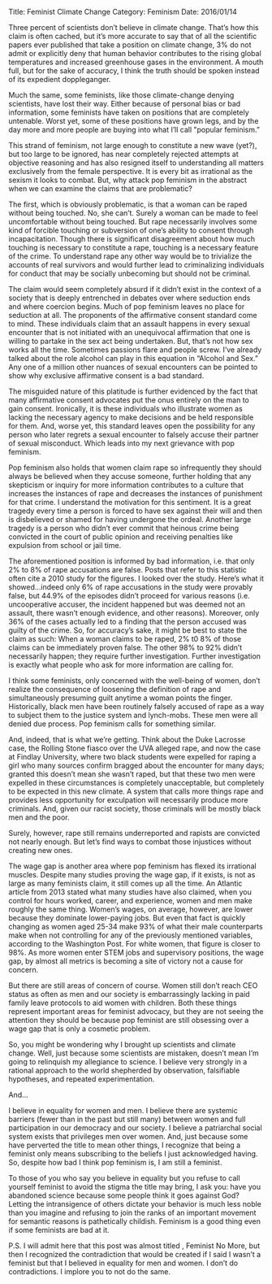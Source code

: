 Title: Feminist Climate Change
Category: Feminism
Date: 2016/01/14

Three percent of scientists don’t believe in climate change. That’s how this claim is often cached, but it’s more accurate to say that of all the scientific papers ever published that take a position on climate change, 3% do not admit or explicitly deny that human behavior contributes to the rising global temperatures and increased greenhouse gases in the environment. A mouth full, but for the sake of accuracy, I think the truth should be spoken instead of its expedient doppleganger.

Much the same, some feminists, like those climate-change denying scientists, have lost their way. Either because of personal bias or bad information, some feminists have taken on positions that are completely untenable. Worst yet, some of these positions have grown legs, and by the day more and more people are buying into what I’ll call "popular feminism.”

This strand of feminism, not large enough to constitute a new wave (yet?), but too large to be ignored, has near completely rejected attempts at objective reasoning and has also resigned itself to understanding all matters exclusively from the female perspective. It is every bit as irrational as the sexism it looks to combat. But, why attack pop feminism in the abstract when we can examine the claims that are problematic?

The first, which is obviously problematic, is that a woman can be raped without being touched. No, she can’t. Surely a woman can be made to feel uncomfortable without being touched. But rape necessarily involves some kind of forcible touching or subversion of one’s ability to consent through incapacitation. Though there is significant disagreement about how much touching is necessary to constitute a rape, touching is a necessary feature of the crime. To understand rape any other way would be to trivialize the accounts of real survivors and would further lead to criminalizing individuals for conduct that may be socially unbecoming but should not be criminal.

The claim would seem completely absurd if it didn’t exist in the context of a society that is deeply entrenched in debates over where seduction ends and where coercion begins. Much of pop feminism leaves no place for seduction at all. The proponents of the affirmative consent standard come to mind. These individuals claim that an assault happens in every sexual encounter that is not initiated with an unequivocal affirmation that one is willing to partake in the sex act being undertaken. But, that’s not how sex works all the time. Sometimes passions flare and people screw. I’ve already talked about the role alcohol can play in this equation in “Alcohol and Sex.” Any one of a million other nuances of sexual encounters can be pointed to show why exclusive affirmative consent is a bad standard.

The misguided nature of this platitude is further evidenced by the fact that many affirmative consent advocates put the onus entirely on the man to gain consent. Ironically, it is these individuals who illustrate women as lacking the necessary agency to make decisions and be held responsible for them. And, worse yet, this standard leaves open the possibility for any person who later regrets a sexual encounter to falsely accuse their partner of sexual misconduct. Which leads into my next grievance with pop feminism.

Pop feminism also holds that women claim rape so infrequently they should always be believed when they accuse someone, further holding that any skepticism or inquiry for more information contributes to a culture that increases the instances of rape and decreases the instances of punishment for that crime. I understand the motivation for this sentiment. It is a great tragedy every time a person is forced to have sex against their will and then is disbelieved or shamed for having undergone the ordeal. Another large tragedy is a person who didn’t ever commit that heinous crime being convicted in the court of public opinion and receiving penalties like expulsion from school or jail time.

The aforementioned position is informed by bad information, i.e. that only 2% to 8% of rape accusations are false. Posts that refer to this statistic often cite a 2010 study for the figures. I looked over the study. Here’s what it showed...indeed only 6% of rape accusations in the study were provably false, but 44.9% of the episodes didn’t proceed for various reasons (i.e. uncooperative accuser, the incident happened but was deemed not an assault, there wasn’t enough evidence, and other reasons). Moreover, only 36% of the cases actually led to a finding that the person accused was guilty of the crime. So, for accuracy’s sake, it might be best to state the claim as such: When a woman claims to be raped, 2% t0 8% of those claims can be immediately proven false. The other 98% to 92% didn’t necessarily happen; they require further investigation. Further investigation is exactly what people who ask for more information are calling for.

I think some feminists, only concerned with the well-being of women, don’t realize the consequence of loosening the definition of rape and simultaneously presuming guilt anytime a woman points the finger. Historically, black men have been routinely falsely accused of rape as a way to subject them to the justice system and lynch-mobs. These men were all denied due process. Pop feminism calls for something similar. 

And, indeed, that is what we’re getting. Think about the Duke Lacrosse case, the Rolling Stone fiasco over the UVA alleged rape, and now the case at Findlay University, where two black students were expelled for raping a girl who many sources confirm bragged about the encounter for many days; granted this doesn’t mean she wasn’t raped, but that these two men were expelled in these circumstances is completely unacceptable, but completely to be expected in this new climate. A system that calls more things rape and provides less opportunity for exculpation will necessarily produce more criminals. And, given our racist society, those criminals will be mostly black men and the poor.

Surely, however, rape still remains underreported and rapists are convicted not nearly enough. But let’s find ways to combat those injustices without creating new ones.

The wage gap is another area where pop feminism has flexed its irrational muscles. Despite many studies proving the wage gap, if it exists, is not as large as many feminists claim, it still comes up all the time. An Atlantic article from 2013 stated what many studies have also claimed, when you control for hours worked, career, and experience, women and men make roughly the same thing. Women’s wages, on average, however, are lower because they dominate lower-paying jobs. But even that fact is quickly changing as women aged 25-34 make 93% of what their male counterparts make when not controlling for any of the previously mentioned variables, according to the Washington Post. For white women, that figure is closer to 98%. As more women enter STEM jobs and supervisory positions, the wage gap, by almost all metrics is becoming a site of victory not a cause for concern.

But there are still areas of concern of course. Women still don’t reach CEO status as often as men and our society is embarrassingly lacking in paid family leave protocols to aid women with children. Both these things represent important areas for feminist advocacy, but they are not seeing the attention they should be because pop feminist are still obsessing over a wage gap that is only a cosmetic problem.

So, you might be wondering why I brought up scientists and climate change. Well, just because some scientists are mistaken, doesn’t mean I’m going to relinquish my allegiance to science. I believe very strongly in a rational approach to the world shepherded by observation, falsifiable hypotheses, and repeated experimentation.

And…

I believe in equality for women and men. I believe there are systemic barriers (fewer than in the past but still many) between women and full participation in our democracy and our society. I believe a patriarchal social system exists that privileges men over women. And, just because some have perverted the title to mean other things, I recognize that being a feminist only means subscribing to the beliefs I just acknowledged having. So, despite how bad I think pop feminism is, I am still a feminist.

To those of you who say you believe in equality but you refuse to call yourself feminist to avoid the stigma the title may bring, I ask you: have you abandoned science because some people think it goes against God? Letting the intransigence of others dictate your behavior is much less noble than you imagine and refusing to join the ranks of an important movement for semantic reasons is pathetically childish. Feminism is a good thing even if some feminists are bad at it.

P.S. I will admit here that this post was almost titled , Feminist No More, but then I recognized the contradiction that would be created if I said I wasn’t a feminist but that I believed in equality for men and women. I don’t do contradictions. I implore you to not do the same.
